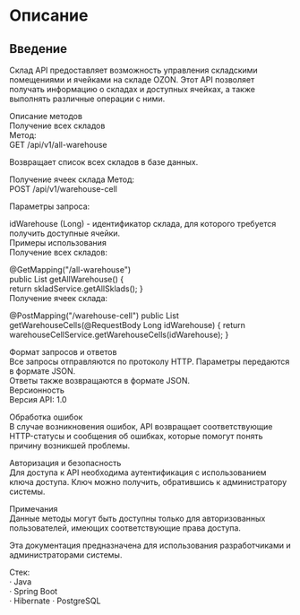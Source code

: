 # Описание  

## Введение


Склад API предоставляет возможность управления складскими помещениями и ячейками на складе OZON. Этот API позволяет получать информацию о складах и доступных ячейках, а также выполнять различные операции с ними.

Описание методов    
Получение всех складов  
Метод:  
GET /api/v1/all-warehouse  

Возвращает список всех складов в базе данных.

Получение ячеек склада
Метод:  
POST /api/v1/warehouse-cell

Параметры запроса:

idWarehouse (Long) - идентификатор склада, для которого требуется получить доступные ячейки.    
Примеры использования   
Получение всех складов:  

@GetMapping("/all-warehouse")   
public List<SkladEntity> getAllWarehouse() {    
return skladService.getAllSklads(); 
}   
Получение ячеек склада: 

@PostMapping("/warehouse-cell") 
public List<WarehouseCellEntity> getWarehouseCells(@RequestBody Long idWarehouse) { 
return warehouseCellService.getWarehouseCells(idWarehouse); 
}   

Формат запросов и ответов   
Все запросы отправляются по протоколу HTTP. 
Параметры передаются в формате JSON.    
Ответы также возвращаются в формате JSON.   
Версионность    
Версия API: 1.0 
    
Обработка ошибок    
В случае возникновения ошибок, API возвращает соответствующие HTTP-статусы и сообщения об ошибках, которые помогут понять причину возникшей проблемы.
    
Авторизация и безопасность  
Для доступа к API необходима аутентификация с использованием ключа доступа. Ключ можно получить, обратившись к администратору системы.
    
Примечания      
Данные методы могут быть доступны только для авторизованных пользователей, имеющих соответствующие права доступа.
    
Эта документация предназначена для использования разработчиками и администраторами системы.


Стек:   
· Java   
· Spring Boot    
· Hibernate
· PostgreSQL    
    
    